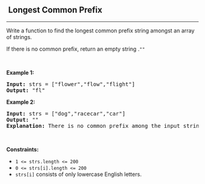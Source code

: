 <h2>  Longest Common Prefix</h2><hr><div><p>Write a function to find the longest common prefix string amongst an array of strings.</p>

<p><font _mstmutation="1">If there is no common prefix, return an empty string .</font><code>""</code></p>

<p>&nbsp;</p>
<p><strong class="example">Example 1:</strong></p>

<pre><strong>Input:</strong> strs = ["flower","flow","flight"]
<strong>Output:</strong> "fl"
</pre>

<p><strong class="example">Example 2:</strong></p>

<pre><strong>Input:</strong> strs = ["dog","racecar","car"]
<strong>Output:</strong> ""
<strong>Explanation:</strong> There is no common prefix among the input strings.
</pre>

<p>&nbsp;</p>
<p><strong>Constraints:</strong></p>

<ul>
	<li><code>1 &lt;= strs.length &lt;= 200</code></li>
	<li><code>0 &lt;= strs[i].length &lt;= 200</code></li>
	<li><code>strs[i]</code><font _mstmutation="1"> consists of only lowercase English letters.</font></li>
</ul>
</div>